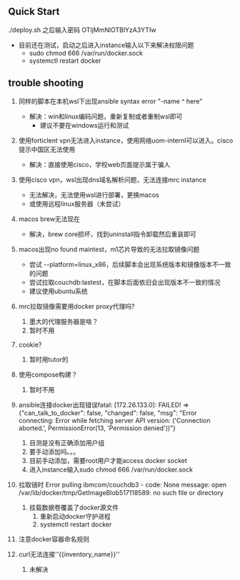
## Quick Start

./deploy.sh 之后输入密码
OTljMmNlOTBlYzA3YTIw

- 目前还在测试，启动之后进入instance输入以下来解决权限问题
  - sudo chmod 666 /var/run/docker.sock
  - systemctl restart docker

## trouble shooting

1. 同样的脚本在本机wsl下出现ansible syntax error "-name ^ here"
    - 解决：win和linux编码问题，重新复制或者重制wsl即可
      - 建议不要在windows运行和测试

2. 使用forticlent vpn无法进入instance，使用网络uom-internl可以进入。cisco提示中国区无法使用
    - 解决：直接使用cisco，学校web页面提示属于骗人

3. 使用cisco vpn，wsl出现dns域名解析问题，无法连接mrc instance
    - 无法解决，无法使用wsl进行部署，更换macos
    - 或使用远程linux服务器（未尝试）

4. macos brew无法现在
    - 解决，brew core损坏，找到uninstall指令卸载然后重装即可

5. macos出现no found maintest，m1芯片导致的无法拉取镜像问题
    - 尝试 --platform=linux_x86，后续脚本会出现系统版本和镜像版本不一致的问题
    - 尝试拉取couchdb:lastest，在脚本后面依旧会出现版本不一致的情况
    - 建议使用ubuntu系统

6. mrc拉取镜像需要用docker proxy代理吗?
   1. 墨大的代理服务器是啥？
   2. 暂时不用

7. cookie?
   1. 暂时用tutor的
8. 使用compose构建？
   1. 暂时不用

9.  ansible连接docker出现错误fatal: [172.26.133.0]: FAILED! => {"can_talk_to_docker": false, "changed": false, "msg": "Error connecting: Error while fetching server API version: ('Connection aborted.', PermissionError(13, 'Permission denied'))"}
    1.  目测是没有正确添加用户组
    2.  要手动添加吗。。。
    3.  目前手动添加，需要root用户才能access docker socket
    4.  进入instance输入sudo chmod 666 /var/run/docker.sock

10. 拉取镜时 Error pulling ibmcom/couchdb3 - code: None message: open /var/lib/docker/tmp/GetImageBlob517118589: no such file or directory
    1. 挂载数据卷覆盖了docker源文件
       1. 重新启动docker守护进程
       2. systemctl restart docker
        
11. 注意docker容器命名规则

12. curl无法连接''{{inventory_name}}''
    1.  未解决